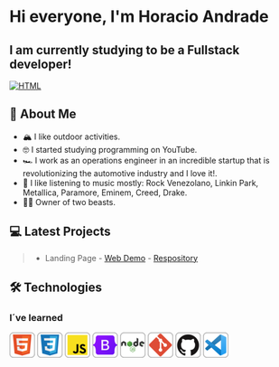 # Hi everyone, I'm Horacio Andrade

## I am currently studying to be a Fullstack developer!

[![HTML](https://img.shields.io/badge/linkedin-%230077B5.svg?&style=for-the-badge&logo=linkedin&logoColor=white)](https://www.linkedin.com/in/horacio-andrade-b7510a133/)

## 👦 About Me

- 🏔️ I like outdoor activities.
- 🤓 I started studying programming on YouTube.
- 🏎️ I work as an operations engineer in an incredible startup that is revolutionizing the automotive industry and I love it!.
- 🎵 I like listening to music mostly: Rock Venezolano, Linkin Park, Metallica, Paramore, Eminem, Creed, Drake.
- 🐶🐶 Owner of two beasts.

## 💻 Latest Projects

> - Landing Page - [Web Demo](https://andradeparrah.github.io/theCrudProyect/) - [Respository](https://github.com/andradeparrah/theCrudProyect)

## 🛠️ Technologies

### I´ve learned

[![HTML](https://github.com/DanSepulveda/DanSepulveda/blob/main/45px/html.png)](https://developer.mozilla.org/en-US/docs/Web/HTML)
[![CSS](https://github.com/DanSepulveda/DanSepulveda/blob/main/45px/css.png)](https://developer.mozilla.org/en-US/docs/Web/CSS)
[![JavaScript](https://github.com/DanSepulveda/DanSepulveda/blob/main/45px/javascript.png)](https://developer.mozilla.org/en-US/docs/Web/JavaScript)
[![Bootstrap](https://github.com/DanSepulveda/DanSepulveda/blob/main/45px/bootstrap5.png)](https://getbootstrap.com/)
[![Node JS](https://github.com/DanSepulveda/DanSepulveda/blob/main/45px/node.png)](https://nodejs.org/en/)
[![GIT](https://github.com/DanSepulveda/DanSepulveda/blob/main/45px/git.png)](https://git-scm.com/)
[![Github](https://github.com/DanSepulveda/DanSepulveda/blob/main/45px/github.png)](https://github.com/)
[![VS Code](https://github.com/DanSepulveda/DanSepulveda/blob/main/45px/vs-code.png)](https://code.visualstudio.com/)

